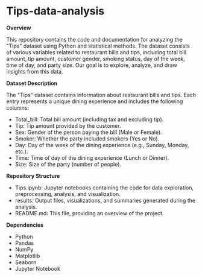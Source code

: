 # Tips-data-analysis

**Overview**

This repository contains the code and documentation for analyzing the "Tips" dataset using Python and statistical methods. The dataset consists of various variables related to restaurant bills and tips, including total bill amount, tip amount, customer gender, smoking status, day of the week, time of day, and party size. Our goal is to explore, analyze, and draw insights from this data.

**Dataset Description**

The "Tips" dataset contains information about restaurant bills and tips. Each entry represents a unique dining experience and includes the following columns:

- Total_bill: Total bill amount (including tax and excluding tip).
- Tip: Tip amount provided by the customer.
- Sex: Gender of the person paying the bill (Male or Female).
- Smoker: Whether the party included smokers (Yes or No).
- Day: Day of the week of the dining experience (e.g., Sunday, Monday, etc.).
- Time: Time of day of the dining experience (Lunch or Dinner).
- Size: Size of the party (number of people).
  
**Repository Structure**

- Tips.ipynb: Jupyter notebooks containing the code for data exploration, preprocessing, analysis, and visualization.
- results: Output files, visualizations, and summaries generated during the analysis.
- README.md: This file, providing an overview of the project.

**Dependencies**

- Python
- Pandas
- NumPy
- Matplotlib
- Seaborn
- Jupyter Notebook
